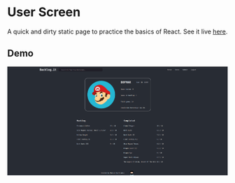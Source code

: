 # User Screen
A quick and dirty static page to practice the basics of React. See it live [here](https://bofmar.github.io/user-screen/).

## Demo

![demo](./demo.gif)